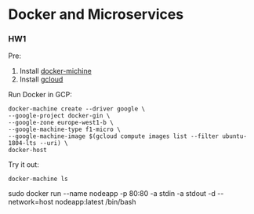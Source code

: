 # Docker and Microservices

### HW1
Pre:
1. Install [docker-michine](https://docs.docker.com/machine/install-machine/)
2. Install [gcloud](https://cloud.google.com/sdk/)

Run Docker in GCP:

```
docker-machine create --driver google \
--google-project docker-gin \
--google-zone europe-west1-b \
--google-machine-type f1-micro \
--google-machine-image $(gcloud compute images list --filter ubuntu-1804-lts --uri) \
docker-host
```

Try it out:

```
docker-machine ls
```
sudo docker run --name nodeapp -p 80:80 -a stdin -a stdout -d --network=host nodeapp:latest /bin/bash


